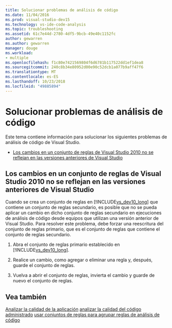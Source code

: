 ```yaml
---
title: Solucionar problemas de análisis de código
ms.date: 11/04/2016
ms.prod: visual-studio-dev15
ms.technology: vs-ide-code-analysis
ms.topic: troubleshooting
ms.assetid: 61c7e44d-2780-4df5-9bcb-49e40c1152fc
author: gewarren
ms.author: gewarren
manager: douge
ms.workload:
- multiple
ms.openlocfilehash: f1c80e7421569804f6d6781b117522dd1ef1dea8
ms.sourcegitcommit: 240c8b34e80952d00e90c52dcb1a077b9aff47f6
ms.translationtype: MT
ms.contentlocale: es-ES
ms.lasthandoff: 10/23/2018
ms.locfileid: "49885894"
---
```

# <a name="troubleshooting-code-analysis-issues"></a>Solucionar problemas de análisis de código
Este tema contiene información para solucionar los siguientes problemas de análisis de código de Visual Studio.

-   [Los cambios en un conjunto de reglas de Visual Studio 2010 no se reflejan en las versiones anteriores de Visual Studio](#ChildRuleSetChangesInPreviousVersions)

##  <a name="ChildRuleSetChangesInPreviousVersions"></a> Los cambios en un conjunto de reglas de Visual Studio 2010 no se reflejan en las versiones anteriores de Visual Studio
 Cuando se crea un conjunto de reglas en [!INCLUDE[vs_dev10_long](../code-quality/includes/vs_dev10_long_md.md)] que contiene un conjunto de reglas secundario, es posible que no se pueda aplicar un cambio en dicho conjunto de reglas secundario en ejecuciones de análisis de código desde equipos que utilizan una versión anterior de Visual Studio. Para resolver este problema, debe forzar una reescritura del conjunto de reglas primario, que es el conjunto de reglas que contiene el conjunto de reglas secundario.

1. Abra el conjunto de reglas primario establecido en [!INCLUDE[vs_dev10_long](../code-quality/includes/vs_dev10_long_md.md)].

2. Realice un cambio, como agregar o eliminar una regla y, después, guarde el conjunto de reglas.

3. Vuelva a abrir el conjunto de reglas, invierta el cambio y guarde de nuevo el conjunto de reglas.

## <a name="see-also"></a>Vea también
 [Analizar la calidad de la aplicación](../code-quality/analyzing-application-quality-by-using-code-analysis-tools.md) [analizar la calidad del código administrado](../code-quality/analyzing-managed-code-quality-by-using-code-analysis.md) [usar conjuntos de reglas para agrupar reglas de análisis de código](../code-quality/using-rule-sets-to-group-code-analysis-rules.md)